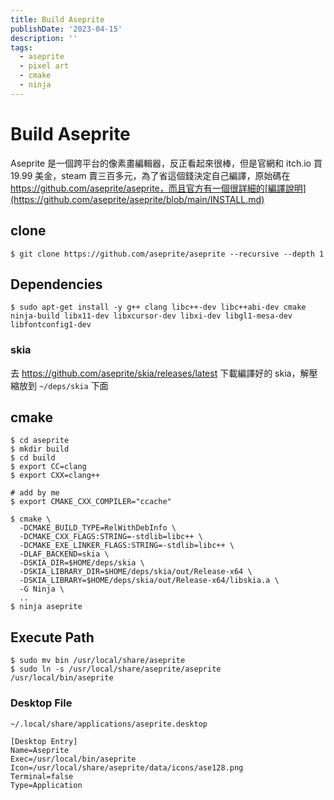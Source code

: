 ```yaml
---
title: Build Aseprite
publishDate: '2023-04-15'
description: ''
tags:
  - aseprite
  - pixel art
  - cmake
  - ninja
---
```


# Build Aseprite

Aseprite 是一個跨平台的像素畫編輯器，反正看起來很棒，但是官網和 itch.io 買 19.99 美金，steam 賣三百多元，為了省這個錢決定自己編譯，原始碼在 https://github.com/aseprite/aseprite，而且官方有一個很詳細的[編譯說明](https://github.com/aseprite/aseprite/blob/main/INSTALL.md)

## clone

```
$ git clone https://github.com/aseprite/aseprite --recursive --depth 1
```

## Dependencies

```
$ sudo apt-get install -y g++ clang libc++-dev libc++abi-dev cmake ninja-build libx11-dev libxcursor-dev libxi-dev libgl1-mesa-dev libfontconfig1-dev
```

### skia

去 https://github.com/aseprite/skia/releases/latest 下載編譯好的 skia，解壓縮放到 `~/deps/skia` 下面

## cmake

```
$ cd aseprite
$ mkdir build
$ cd build
$ export CC=clang
$ export CXX=clang++

# add by me
$ export CMAKE_CXX_COMPILER="ccache"

$ cmake \
  -DCMAKE_BUILD_TYPE=RelWithDebInfo \
  -DCMAKE_CXX_FLAGS:STRING=-stdlib=libc++ \
  -DCMAKE_EXE_LINKER_FLAGS:STRING=-stdlib=libc++ \
  -DLAF_BACKEND=skia \
  -DSKIA_DIR=$HOME/deps/skia \
  -DSKIA_LIBRARY_DIR=$HOME/deps/skia/out/Release-x64 \
  -DSKIA_LIBRARY=$HOME/deps/skia/out/Release-x64/libskia.a \
  -G Ninja \
  ..
$ ninja aseprite
```

## Execute Path

```
$ sudo mv bin /usr/local/share/aseprite
$ sudo ln -s /usr/local/share/aseprite/aseprite /usr/local/bin/aseprite
```

### Desktop File

`~/.local/share/applications/aseprite.desktop`

```
[Desktop Entry]
Name=Aseprite
Exec=/usr/local/bin/aseprite
Icon=/usr/local/share/aseprite/data/icons/ase128.png
Terminal=false
Type=Application
```
